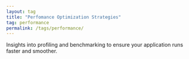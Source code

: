 ```yaml
---
layout: tag
title: "Perfomance Optimization Strategies"
tag: performance
permalink: /tags/performance/
---
```

Insights into profiling and benchmarking to ensure your application runs faster and smoother.
 
